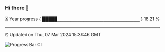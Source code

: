 ### Hi there 👋

⏳ Year progress { █████▁▁▁▁▁▁▁▁▁▁▁▁▁▁▁▁▁▁▁▁▁▁▁▁▁ } 18.21 %

---

⏰ Updated on Thu, 07 Mar 2024 15:36:46 GMT

![Progress Bar CI](https://github.com/IshwaranRudhara/GIT-ACTION/workflows/Progress%20Bar%20CI/badge.svg)
